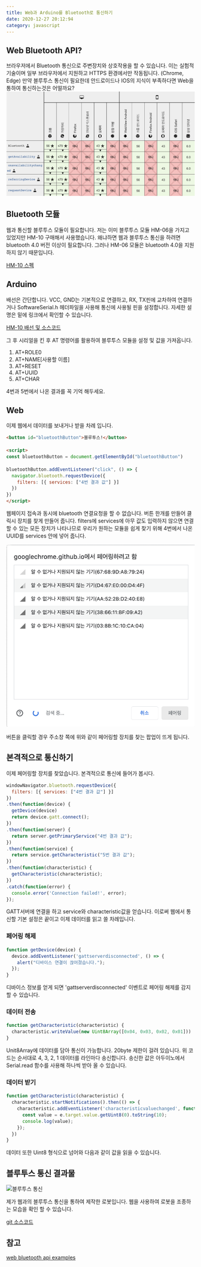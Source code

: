 ```yaml
---
title: Web과 Arduino를 Bluetooth로 통신하기
date: 2020-12-27 20:12:94
category: javascript
---
```


## Web Bluetooth API?
브라우저에서 Bluetooth 통신으로 주변장치와 상호작용을 할 수 있습니다. 이는 실험적 기술이며 일부 브라우저에서 지원하고 HTTPS 환경에서만 작동됩니다. (Chrome, Edge) 만약 블루투스 통신이 필요한데 안드로이드나 IOS의 지식이 부족하다면 Web을 통하여 통신하는것은 어떨까요?
![블루투스 브라우저 지원 표](./assets/bluetooth.png)

## Bluetooth 모듈
웹과 통신할 블루투스 모듈이 필요합니다. 저는 이미 블루투스 모듈 HM-06을 가지고 있었지만 HM-10 구매해서 사용했습니다. 왜냐하면 웹과 블루투스 통신을 하려면 bluetooth 4.0 버전 이상이 필요합니다. 그러나 HM-06 모듈은 bluetooth 4.0을 지원하지 않기 때문입니다.

[HM-10 스펙](https://componxents101.com/wireless/hm-10-bluetooth-module)

## Arduino
배선은 간단합니다. VCC, GND는 기본적으로 연결하고, RX, TX핀에 교차하여 연결하거나 SoftwareSerial.h 헤더파일을 사용해 통신에 사용될 핀을 설정합니다. 자세한 설명은 밑에 링크에서 확인할 수 있습니다.

[HM-10 배선 및 소스코드](https://m.blog.naver.com/eduino/220903237343)

그 후 시리얼을 킨 후 AT 명령어를 활용하여 블루투스 모듈을 설정 및 값을 가져옵니다.
1. AT+ROLE0
2. AT+NAME[사용할 이름]
3. AT+RESET
4. AT+UUID
5. AT+CHAR

4번과 5번에서 나온 결과를 꼭 기억 해두세요.

## Web
이제 웹에서 데이터를 보내거나 받을 차례 입니다.
```html
<button id="bluetoothButton">블루투스!</button>

<script>
const bluetoothButton = document.getElementById("bluetoothButton")

bluetoothButton.addEventListener("click", () => {
  navigator.bluetooth.requestDevice({
    filters: [{ services: ["4번 결과 값"] }]
  })
})
</script>
```
웹페이지 접속과 동시에 bluetooth 연결요청을 할 수 없습니다. 버튼 한개를 만들어 클릭시 장치를 찾게 만들어 줍니다. filters에 services에 아무 값도 입력하지 않으면 연결 할 수 있는 모든 장치가 나타나므로 우리가 원하는 모듈을 쉽게 찾기 위해 4번에서 나온 UUID를 services 안에 넣어 줍니다.

![블루투스 페어링 찾기](./assets/bluetooth-find.png)

버튼을 클릭할 경우 주소창 쪽에 위와 같이 페어링할 장치를 찾는 팝업이 뜨게 됩니다.

## 본격적으로 통신하기
이제 페어링할 장치를 찾았습니다. 본격적으로 통신에 들어가 봅시다.
```javascript
windowNavigator.bluetooth.requestDevice({
  filters: [{ services: ["4번 결과 값"] }]
})
.then(function(device) {
  getDevice(device)
  return device.gatt.connect();
})
.then(function(server) {
  return server.getPrimaryService("4번 결과 값");
})
.then(function(service) {
  return service.getCharacteristic("5번 결과 값");
})
.then(function(characteristic) {
  getCharacteristic(characteristic);
})
.catch(function(error) {
  console.error('Connection failed!', error);
});
```
GATT서버에 연결을 하고 service와 characteristic값을 얻습니다. 이로써 웹에서 통신할 기본 설정은 끝이고 이제 데이터를 읽고 쓸 차례입니다.

### 페어링 해제
```javascript
function getDevice(device) {
  device.addEventListener('gattserverdisconnected', () => {
    alert("디바이스 연결이 끊어졌습니다.");
  });
}
```
디바이스 정보를 얻게 되면 'gattserverdisconnected' 이벤트로 페어링 해제를 감지 할 수 있습니다.

### 데이터 전송
```javascript
function getCharacteristic(characteristic) {
  characteristic.writeValue(new Uint8Array([0x04, 0x03, 0x02, 0x01]))
}
```
Unit8Array에 데이터를 담아 통신이 가능합니다. 20byte 제한이 걸려 있습니다. 위 코드는 순서대로 4, 3, 2, 1 데이터를 라인마다 송신합니다. 송신한 값은 아두이노에서 Serial.read 함수를 사용해 하나씩 받아 올 수 있습니다.

### 데이터 받기
```javascript
function getCharacteristic(characteristic) {
  characteristic.startNotifications().then(() => {
    characteristic.addEventListener('characteristicvaluechanged', function(e) {
      const value = e.target.value.getUint8(0).toString(10);
      console.log(value);
    });
  })
}
```
데이터 또한 Uint8 형식으로 넘어와 다음과 같이 값을 읽을 수 있습니다.


## 블루투스 통신 결과물
![블루투스 통신](./assets/bluetooth-test.gif)

제가 웹과의 블루투스 통신을 통하여 제작한 로봇입니다. 웹을 사용하여 로봇을 조종하는 모습을 확인 할 수 있습니다. 

[git 소스코드](https://github.com/dawan0111/coding-robot)


## 참고
[web bluetooth api examples](https://googlechrome.github.io/samples/web-bluetooth/)